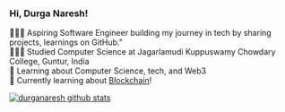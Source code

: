 <!-- Level 1: Simple bio and stats -->

### Hi, Durga Naresh!

👩🏻‍💻 Aspiring Software Engineer building my journey in tech by sharing projects, learnings on GitHub."<br/>
👩🏻‍🎓 Studied Computer Science at Jagarlamudi Kuppuswamy Chowdary College, Guntur, India<br/>
🎨 Learning about Computer Science, tech, and Web3<br/>
💭 Currently learning about [Blockchain](https://academy.binance.com/en/track/beginner-track)!<br/>

<!-- GitHub stats from https://github.com/anuraghazra/github-readme-stats -->
[![durganaresh github stats](https://github-readme-stats.vercel.app/api?username=durganaresh-24&count_private=true&show_icons=true&theme=radical&hide_rank=false)](https://github.com/anuraghazra/github-readme-stats)
